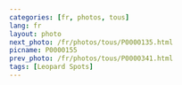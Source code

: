 ```yaml
---
categories: [fr, photos, tous]
lang: fr
layout: photo
next_photo: /fr/photos/tous/P0000135.html
picname: P0000155
prev_photo: /fr/photos/tous/P0000341.html
tags: [Leopard Spots]
---
```

